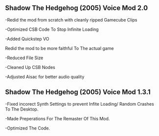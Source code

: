 ## Shadow The Hedgehog (2005) Voice Mod 2.0
-Redid the mod from scratch with cleanly ripped Gamecube Clips

-Optimized CSB Code To Stop Infinite Loading

-Added Quickstep VO

Redid the mod to be more faithful To The actual game

-Reduced File Size

-Cleaned Up CSB Nodes

-Adjusted Aisac for better audio quality





## Shadow The Hedgehog (2005) Voice Mod 1.3.1

-Fixed incorect Synth Settings to prevent Infite Loading/ Random Crashes To The Desktop.

-Made Preperations For The Remaster Of This Mod.

-Optimized The Code.